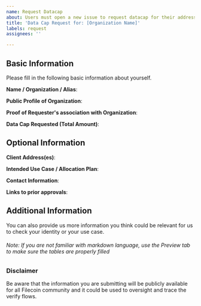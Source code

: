 ```yaml
---
name: Request Datacap
about: Users must open a new issue to request datacap for their addresses
title: 'Data Cap Request for: [Organization Name]'
labels: request
assignees: ''

---
```


##  Basic Information

Please fill in the following basic information about yourself.

**Name / Organization / Alias**: 

**Public Profile of Organization**: 

**Proof of Requester's association with Organization**:

**Data Cap Requested (Total Amount)**:   

## Optional Information 
  
**Client Address(es)**:

**Intended Use Case / Allocation Plan**:

**Contact Information**: 

**Links to prior approvals**:
 
## Additional Information 

You can also provide us more information you think could be relevant for us to check your identity or your use case.  

###### _Note: If you are not familiar with markdown language, use the Preview tab to make sure the tables are properly filled_

### Disclaimer

Be aware that the information you are submitting will be publicly available for all Filecoin community and it could be used to oversight and trace the verify flows.
